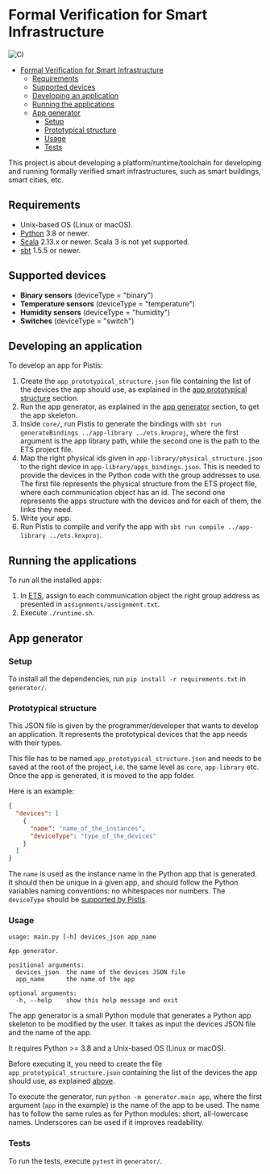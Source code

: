 # Formal Verification for Smart Infrastructure

![CI](https://github.com/dslab-epfl/smartinfra/actions/workflows/ci.yml/badge.svg)

- [Formal Verification for Smart Infrastructure](#formal-verification-for-smart-infrastructure)
  - [Requirements](#requirements)
  - [Supported devices](#supported-devices)
  - [Developing an application](#developing-an-application)
  - [Running the applications](#running-the-applications)
  - [App generator](#app-generator)
    - [Setup](#setup)
    - [Prototypical structure](#prototypical-structure)
    - [Usage](#usage)
    - [Tests](#tests)

This project is about developing a platform/runtime/toolchain for developing and running formally verified smart infrastructures, such as smart buildings, smart cities, etc.

## Requirements

- Unix-based OS (Linux or macOS).
- [Python](https://www.python.org) 3.8 or newer.
- [Scala](https://www.scala-lang.org) 2.13.x or newer. Scala 3 is not yet supported.
- [sbt](https://www.scala-sbt.org) 1.5.5 or newer.

## Supported devices

- **Binary sensors** (deviceType = "binary")
- **Temperature sensors** (deviceType = "temperature")
- **Humidity sensors** (deviceType = "humidity")
- **Switches** (deviceType = "switch")

## Developing an application

To develop an app for Pistis:

1. Create the `app_prototypical_structure.json` file containing the list of the devices the app should use, as explained in the [app prototypical structure](#prototypical-structure) section.
2. Run the app generator, as explained in the [app generator](#app-generator) section, to get the app skeleton.
3. Inside `core/`, run Pistis to generate the bindings with `sbt run generateBindings ../app-library ../ets.knxproj`, where the first argument is the app library path, while the second one is the path to the ETS project file.
4. Map the right physical ids given in `app-library/physical_structure.json` to the right device in `app-library/apps_bindings.json`. This is needed to provide the devices in the Python code with the group addresses to use. The first file represents the physical structure from the ETS project file, where each communication object has an id. The second one represents the apps structure with the devices and for each of them, the links they need.
5. Write your app.
6. Run Pistis to compile and verify the app with `sbt run compile ../app-library ../ets.knxproj`.

## Running the applications

To run all the installed apps:

1. In [ETS](https://www.knx.org/knx-en/for-professionals/software/ets-professional/), assign to each communication object the right group address as presented in `assignments/assignment.txt`.
2. Execute `./runtime.sh`.

## App generator

### Setup

To install all the dependencies, run `pip install -r requirements.txt` in `generator/`.

### Prototypical structure

This JSON file is given by the programmer/developer that wants to develop an application. It represents the prototypical devices that the app needs with their types.

This file has to be named `app_prototypical_structure.json` and needs to be saved at the root of the project, i.e. the same level as `core`, `app-library` etc. Once the app is generated, it is moved to the app folder.

Here is an example:

```json
{
  "devices": [
    {
      "name": "name_of_the_instances",
      "deviceType": "type_of_the_devices"
    }
  ]
}
```

The `name` is used as the instance name in the Python app that is generated. It should then be unique in a given app, and should follow the Python variables naming conventions: no whitespaces nor numbers.
The `deviceType` should be [supported by Pistis](#supported-devices).

### Usage

```text
usage: main.py [-h] devices_json app_name

App generator.

positional arguments:
  devices_json  the name of the devices JSON file
  app_name      the name of the app

optional arguments:
  -h, --help    show this help message and exit
```

The app generator is a small Python module that generates a Python app skeleton to be modified by the user. It takes as input the devices JSON file and the name of the app.

It requires Python >= 3.8 and a Unix-based OS (Linux or macOS).

Before executing it, you need to create the file `app_prototypical_structure.json` containing the list of the devices the app should use, as explained [above](#prototypical-structure).

To execute the generator, run `python -m generator.main app`, where the first argument (`app` in the example) is the name of the app to be used. The name has to follow the same rules as for Python modules: short, all-lowercase names. Underscores can be used if it improves readability.

### Tests

To run the tests, execute `pytest` in `generator/`.
